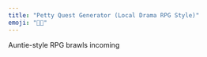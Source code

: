 ```yaml
---
title: "Petty Quest Generator (Local Drama RPG Style)"
emoji: "🐓🧃"
---
```


Auntie-style RPG brawls incoming